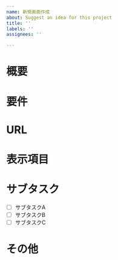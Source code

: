 ```yaml
---
name: 新規画面作成
about: Suggest an idea for this project
title: ''
labels: ''
assignees: ''

---
```


# 概要
<!-- ここに画面の説明を記述してください。 -->

# 要件
<!-- 画面の要件を記述してください。 -->

# URL
<!-- 画面を表示するURL。 -->

# 表示項目
<!-- なにが表示されるのか。 -->

# サブタスク
- [ ] サブタスクA
- [ ] サブタスクB
- [ ] サブタスクC

# その他
